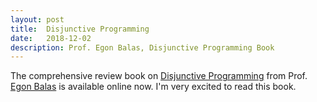 ```yaml
---
layout: post
title:  Disjunctive Programming
date:   2018-12-02
description: Prof. Egon Balas, Disjunctive Programming Book
---
```


The comprehensive review book on <a href="https://link.springer.com/book/10.1007%2F978-3-030-00148-3" target="_blank">Disjunctive Programming</a> from Prof. <a href="https://en.wikipedia.org/wiki/Egon_Balas" target="_blank">Egon Balas</a> is available online now. I'm very excited to read this book.